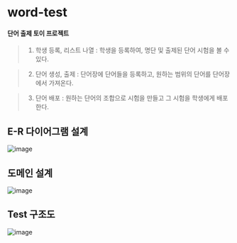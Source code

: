 # word-test
#### 단어 출제 토이 프로젝트

>1. 학생 등록, 리스트 나열 : 학생을 등록하여, 명단 및 출제된 단어 시험을 볼 수 있다.

>2. 단어 생성, 출제 : 단어장에 단어들을 등록하고, 원하는 범위의 단어를 단어장에서 가져온다.

>3. 단어 배포 : 원하는 단어의 조합으로 시험을 만들고 그 시험을 학생에게 배포한다.

## E-R 다이어그램 설계
![image](https://github.com/riceCakeSsamanKo/word-test/assets/121627245/fd706eae-f63e-46fc-9f16-db945afd307e)

## 도메인 설계
![image](https://github.com/riceCakeSsamanKo/Word-Test/assets/121627245/f13f76f8-14eb-46bf-b378-312fbf2b1ce6)

## Test 구조도
![image](https://github.com/riceCakeSsamanKo/Word-Test/assets/121627245/98f58be4-a0ac-4af4-8ba0-6c59579f232c)



